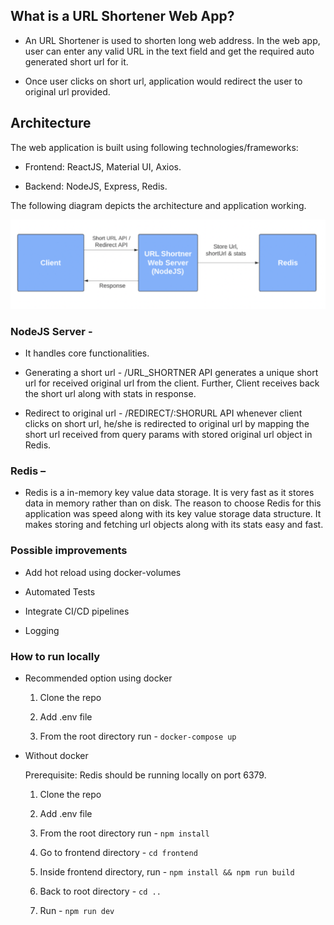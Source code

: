 ## What is a URL Shortener Web App?

- An URL Shortener is used to shorten long web address. In the web app, user
  can enter any valid URL in the text field and get the required auto generated
  short url for it.

- Once user clicks on short url, application would redirect the user to original url
  provided.

## Architecture

The web application is built using following technologies/frameworks:

- Frontend: ReactJS, Material UI, Axios.

- Backend: NodeJS, Express, Redis.

The following diagram depicts the architecture and application working.

![alt text](https://github.com/chintal31/urlShortner/blob/main/architecture.png?raw=true)

### NodeJS Server -

- It handles core functionalities.

- Generating a short url - /URL_SHORTNER API generates a unique short url
  for received original url from the client. Further, Client receives back the short
  url along with stats in response.

- Redirect to original url - /REDIRECT/:SHORURL API whenever client clicks
  on short url, he/she is redirected to original url by mapping the short url
  received from query params with stored original url object in Redis.

### Redis –

- Redis is a in-memory key value data storage. It is very fast as it stores data
  in memory rather than on disk. The reason to choose Redis for this application was
  speed along with its key value storage data structure. It makes storing and fetching
  url objects along with its stats easy and fast.

### Possible improvements

- Add hot reload using docker-volumes

- Automated Tests

- Integrate CI/CD pipelines

- Logging

### How to run locally

- Recommended option using docker

  1. Clone the repo

  2. Add .env file

  3. From the root directory run - `docker-compose up`

- Without docker
  
  Prerequisite: Redis should be running locally on port 6379.

  1. Clone the repo

  2. Add .env file

  3. From the root directory run - `npm install`

  4. Go to frontend directory - `cd frontend`

  5. Inside frontend directory, run - `npm install && npm run build`

  6. Back to root directory - `cd ..`

  7. Run - `npm run dev`
